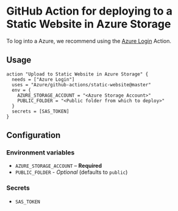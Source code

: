 # GitHub Action for deploying to a Static Website in Azure Storage

To log into a Azure, we recommend using the [Azure Login](https://github.com/Azure/github-actions/tree/master/login) Action.


## Usage

```
action "Upload to Static Website in Azure Storage" {
  needs = ["Azure Login"]
  uses = "Azure/github-actions/static-website@master"
  env = {
    AZURE_STORAGE_ACCOUNT = "<Azure Storage Account>"
    PUBLIC_FOLDER = "<Public folder from which to deploy>"
  }
  secrets = [SAS_TOKEN]
}
```


## Configuration

### Environment variables

- `AZURE_STORAGE_ACCOUNT` – **Required** 
- `PUBLIC_FOLDER` - *Optional* (defaults to `public`)

### Secrets

- `SAS_TOKEN`